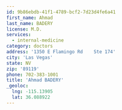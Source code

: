 ```yaml
---
id: 9b86ebdb-41f1-4789-bcf2-7d23d4fe6a41
first_name: Ahmad
last_name: BADERY
license: M.D.
services:
  - internal-medicine
category: doctors
address: '1350 E Flamingo Rd    Ste 174'
city: 'Las Vegas'
state: NV
zip: '89119'
phone: 702-383-1001
title: 'Ahmad BADERY'
_geoloc:
  lng: -115.13905
  lat: 36.088922
---
```


